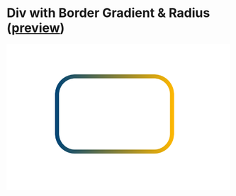 # Div with Border Gradient & Radius ([preview](https://code-architects.github.io/div-with-border-gradient-and-radius))

![Div with Border Gradient & Radius](preview.png)
